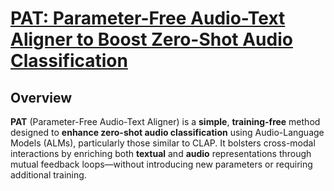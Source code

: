 # [PAT: Parameter-Free Audio-Text Aligner to Boost Zero-Shot Audio Classification](https://arxiv.org/pdf/2410.15062)

##  Overview


**PAT** (Parameter-Free Audio-Text Aligner) is a **simple**, **training-free** method designed to **enhance zero-shot audio classification** using Audio-Language Models (ALMs), particularly those similar to CLAP. It bolsters cross-modal interactions by enriching both **textual** and **audio** representations through mutual feedback loops—without introducing new parameters or requiring additional training.
